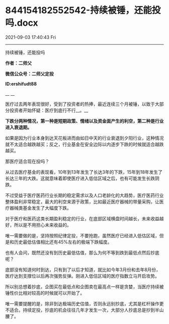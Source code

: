 # 844154182552542-持续被锤，还能投吗.docx

2021-09-03 17:40:43 Fri

----

持续被锤，还能投吗

__作者：二师父__

__微信公众号：二师父定投__

__ID:ershifudt88__

__ __

医疗过去两年表现很好，受到了投资者的热捧，最近连续三个月被锤，以致于大部分投资者开始怀疑：医疗到底行不行__。__

__下跌分两种情况，第一种是短期政策、情绪以及资金面产生的利空，第二种是行业进入衰退期。__

如果是因为行业本身到达天花板进而由如日中天的行业衰退到夕阳行业，这种情况就不太适合越跌越买；反之，行业基金在安全边际以内逐步下跌的时候就适合越跌越买。

那医疗适合现在投吗？

从过去医疗基金的表现看，10年到13年发生了长达3年的下跌，15年到18年发生了长达三年的大跌。这就意味着即使医疗进入低估区域之后，也有可能发生长跌阴跌。

不过受益于医疗医药行业长期的稳定需求以及人口老龄化的大趋势，医疗医药行业整体盈利非常稳定，最大的利空来源于政策，比如最近医疗器械的带量采购，让医疗器械类基金发生了大幅度下跌。

对于医疗和医药这类长期盈利稳定的行业，在底部区域横盘时间越长，未来收益越好，所以是不用担心未来收益的。

唯一需要做的是，坚持按照纪律定投，不要抢跑，虽然医疗已经进入低估区域，但是和历史最低估值相比还有45%左右的极端下跌幅度。

也有人会问，既然还没有到历史最低估值，那么为何不等到跌到最低点然后抄底呢？

底部没有知道何时到达，只有到了以后才知道，就比如今年3月份和去年8月份，医疗达到支撑位以后再次强势反弹。刚进入低估区域的医疗指数立马开启攻势。

所以别总想着抄底，企图买在最低点和企图卖在最高点一样是贪婪，当医疗持续被锤性价比相对较高的时候就可以开始了。

唯一需要提醒的是，除非到达极端历史估值，否则永远别抄底，尤其是杠杆操作更不适合。持续定投，抄底的机会往往几年才发生一次，大部分人抄底总是抄到半山腰了。

